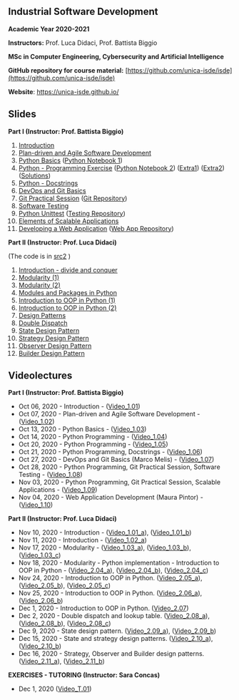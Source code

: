 ## Industrial Software Development
**Academic Year 2020-2021**

**Instructors:** Prof. Luca Didaci, Prof. Battista Biggio

**MSc in Computer Engineering, Cybersecurity and Artificial Intelligence**

**GitHub repository for course material:** [https://github.com/unica-isde/isde](https://github.com/unica-isde/isde)

**Website**: https://unica-isde.github.io/

## Slides
**Part I (Instructor: Prof. Battista Biggio)**

1. [Introduction](https://github.com/unica-isde/isde/blob/master/slides/01-Introduction.pdf) 
2. [Plan-driven and Agile Software Development](https://github.com/unica-isde/isde/blob/master/slides/02-Agile.pdf) 
3. [Python Basics](https://github.com/unica-isde/isde/blob/master/slides/03-Python.pdf) ([Python Notebook 1](https://github.com/unica-isde/isde/blob/master/notebooks/lab01.ipynb)) 
4. [Python - Programming Exercise](https://github.com/unica-isde/isde/blob/master/slides/04-Python-MNIST.pdf) ([Python Notebook 2](https://github.com/unica-isde/isde/blob/master/notebooks/lab02.ipynb)) ([Extra1](https://github.com/unica-isde/isde/blob/master/programming-exercises/ISDe-programming-skills-01.pdf)) ([Extra2](https://github.com/unica-isde/isde/blob/master/programming-exercises/ISDe-programming-skills-02.pdf)) ([Solutions](https://github.com/unica-isde/isde/tree/master/src)) 
5. [Python - Docstrings](https://github.com/unica-isde/isde/blob/master/slides/05-Python-docstrings.pdf) 
6. [DevOps and Git Basics](https://github.com/unica-isde/isde/blob/master/slides/06-Git.pdf) 
7. [Git Practical Session](https://github.com/unica-isde/isde/blob/master/slides/07-Git-Practical.pdf) ([Git Repository](https://github.com/unica-isde/isde-git))
8. [Software Testing](https://github.com/unica-isde/isde/blob/master/slides/08-Testing.pdf) 
9. [Python Unittest](https://github.com/unica-isde/isde/blob/master/slides/09-Python-Unittest.pdf) ([Testing Repository](https://github.com/unica-isde/isde-testing))
10. [Elements of Scalable Applications](https://github.com/unica-isde/isde/blob/master/slides/10-Scalable-Apps.pdf) 
11. [Developing a Web Application](https://github.com/unica-isde/isde/blob/master/slides/11-Web-Dev.pdf) ([Web App Repository](https://github.com/unica-isde/flask-classification)) 

**Part II (Instructor: Prof. Luca Didaci)**

(The code is in [src2](https://github.com/unica-isde/isde/tree/master/src2/) )

1. [Introduction - divide and conquer](https://github.com/unica-isde/isde/blob/master/slides/S2_01_introduction.pdf)
2. [Modularity (1)](https://github.com/unica-isde/isde/blob/master/slides/S2_02_modularity_USE_and%20interface.pdf)
3. [Modularity (2)](https://github.com/unica-isde/isde/blob/master/slides/S2_03_modularity_COMPONENT_OF.pdf)
4. [Modules and Packages in Python](https://github.com/unica-isde/isde/blob/master/slides/S2_04_modules_in_Python.pdf)
5. [Introduction to OOP in Python (1)](https://github.com/unica-isde/isde/blob/master/slides/S2_05_intro_OOP_1.pdf)
6. [Introduction to OOP in Python (2)](https://github.com/unica-isde/isde/blob/master/slides/S2_06_intro_OOP_2.pdf)
7. [Design Patterns](https://github.com/unica-isde/isde/blob/master/slides/S2_07_Design_Patterns.pdf)
8. [Double Dispatch](https://github.com/unica-isde/isde/blob/master/slides/S2_08_dispatch.pdf)
9. [State Design Pattern](https://github.com/unica-isde/isde/blob/master/slides/S2_09_state_design_pattern.pdf)
10. [Strategy Design Pattern](https://github.com/unica-isde/isde/blob/master/slides/S2_10_Strategy_design_pattern.pdf)
11. [Observer Design Pattern](https://github.com/unica-isde/isde/blob/master/slides/S2_11_Observer_design_pattern.pdf)
12. [Builder Design Pattern](https://github.com/unica-isde/isde/blob/master/slides/S2_12_Creational_Patterns.pdf)

## Videolectures
**Part I (Instructor: Prof. Battista Biggio)**

- Oct 06, 2020 - Introduction - ([Video\_1.01](https://unica.adobeconnect.com/p0xxb13b1gph/))
- Oct 07, 2020 - Plan-driven and Agile Software Development - ([Video\_1.02](https://unica.adobeconnect.com/p2j150ov2eyv/))
- Oct 13, 2020 - Python Basics - ([Video\_1.03](https://unica.adobeconnect.com/px6rqgmx1e59/))
- Oct 14, 2020 - Python Programming - ([Video\_1.04](https://unica.adobeconnect.com/pr55end4e4y9/))
- Oct 20, 2020 - Python Programming - ([Video\_1.05](https://unica.adobeconnect.com/p91ip2rje0qc/))
- Oct 21, 2020 - Python Programming, Docstrings - ([Video\_1.06](https://unica.adobeconnect.com/prjlmdthjiw4/))
- Oct 27, 2020 - DevOps and Git Basics (Marco Melis) - ([Video\_1.07](https://unica.adobeconnect.com/ptcp1cfxuhvw/))
- Oct 28, 2020 - Python Programming, Git Practical Session, Software Testing - ([Video\_1.08](https://unica.adobeconnect.com/pmy0t8r1bwxi/))
- Nov 03, 2020 - Python Programming, Git Practical Session, Scalable Applications - ([Video\_1.09](https://unica.adobeconnect.com/pbnrcomn3vx0/))
- Nov 04, 2020 - Web Application Development (Maura Pintor) - ([Video\_1.10](https://unica.adobeconnect.com/pmbiea2dzapo/))

**Part II (Instructor: Prof. Luca Didaci)**

- Nov 10, 2020 - Introduction - ([Video\_1.01\_a](https://unica.adobeconnect.com/puwyzju2zcc4/)), ([Video\_1.01\_b](https://unica.adobeconnect.com/p0ylhfkxi7wf/)) 
- Nov 11, 2020 - Introduction - ([Video\_1.02\_a](https://unica.adobeconnect.com/p9eexu4n4mdc/))
- Nov 17, 2020 - Modularity - ([Video\_1.03\_a](https://web.microsoftstream.com/video/a9de56a2-5d9b-4058-8d98-003cec761d57)),  ([Video\_1.03\_b](https://web.microsoftstream.com/video/a9b532d0-586b-49df-81f1-daac93415c63)), ([Video\_1.03\_c](https://web.microsoftstream.com/video/23eaf1e0-6077-4e98-b8ac-706cdb018d0d))
- Nov 18, 2020 -  Modularity - Python implementation - Introduction to OOP in Python - ([Video\_2.04\_a](https://web.microsoftstream.com/video/d5fa215d-49cc-49f6-8352-ff4eeed13260)), ([Video\_2.04\_b](https://web.microsoftstream.com/video/63eec57a-e0bb-48dd-b1c0-bf3467e46a0d)), ([Video\_2.04\_c](https://web.microsoftstream.com/video/80669343-79da-4d80-9784-39be5b7d05a4))
- Nov 24, 2020 - Introduction to OOP in Python. ([Video\_2.05\_a](https://web.microsoftstream.com/video/e8d2196b-63c8-43d0-8a73-7227bcc44c18)), ([Video\_2.05\_b](https://web.microsoftstream.com/video/3af790f7-7d9a-4a64-b39d-5b5fcd5894a9)), ([Video\_2.05\_c]( https://web.microsoftstream.com/video/26ac219f-ede1-4522-a2e0-8745f9fa7130))
- Nov 25, 2020 - Introduction to OOP in Python. ([Video\_2.06\_a](https://web.microsoftstream.com/video/37b12d48-6ea0-43b6-ae48-855dc9949b71)), ([Video\_2.06\_b](https://web.microsoftstream.com/video/04c15bbd-4e5d-424b-9b87-ab60431b7bd6))
- Dec 1, 2020 - Introduction to OOP in Python. ([Video\_2.07](https://web.microsoftstream.com/video/9b5e1929-a60d-42cc-9b0c-12a3d86f0185))
- Dec 2, 2020 - Double dispatch and lookup table. ([Video\_2.08\_a](https://web.microsoftstream.com/video/2a84f183-6e57-4204-8f12-f1dabaac8d61)), ([Video\_2.08\_b](https://web.microsoftstream.com/video/7ab2e59d-8d99-406e-b9ff-bdbb097f9d76)), ([Video\_2.08\_c]( https://web.microsoftstream.com/video/c77de285-b475-4939-994f-434f8f0dcc3c))
- Dec 9, 2020 - State design pattern. ([Video\_2.09\_a](https://web.microsoftstream.com/video/5c602a8d-ace5-4ae6-9c2f-61894d1d803e)), ([Video\_2.09\_b](https://web.microsoftstream.com/video/8c2a7ae9-377d-49ba-bcb1-de470634e890))
- Dec 15, 2020 - State and strategy design patterns. ([Video\_2.10\_a](https://web.microsoftstream.com/video/9155e0d6-0fa1-44f8-bf5e-c34876fc4e05)), ([Video\_2.10\_b](https://web.microsoftstream.com/video/326697b8-6660-4291-b311-d0af5b88318e))
- Dec 16, 2020 - Strategy, Observer and Builder design patterns. ([Video\_2.11\_a](https://web.microsoftstream.com/video/553bd9fb-dd6d-4e08-8e5d-0070103269b7)), ([Video\_2.11\_b](https://web.microsoftstream.com/video/eb53ec4a-cffb-4f44-89bf-f6edf3c6363e)) 

 

**EXERCISES - TUTORING (Instructor: Sara Concas)**

- Dec 1, 2020 ([Video\_T.01](https://web.microsoftstream.com/video/f6ed0dba-9a61-4ad4-9d8b-48cb09cb0e0c))









